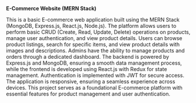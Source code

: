 **E-Commerce Website (MERN Stack)**

This is a basic E-commerce web application built using the MERN Stack (MongoDB, Express.js, React.js, Node.js). The platform allows users to perform basic CRUD (Create, Read, Update, Delete) operations on products, manage user authentication, and view product details. Users can browse product listings, search for specific items, and view product details with images and descriptions. Admins have the ability to manage products and orders through a dedicated dashboard. The backend is powered by Express.js and MongoDB, ensuring a smooth data management process, while the frontend is developed using React.js with Redux for state management. Authentication is implemented with JWT for secure access. The application is responsive, ensuring a seamless experience across devices. This project serves as a foundational E-commerce platform with essential features for product management and user authentication.


